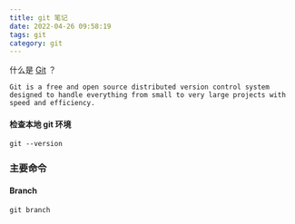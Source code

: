 ```yaml
---
title: git 笔记
date: 2022-04-26 09:58:19
tags: git
category: git
---
```


什么是 [Git](https://git-scm.com/) ？

```
Git is a free and open source distributed version control system designed to handle everything from small to very large projects with speed and efficiency.
```

#### 检查本地 git 环境

```
git --version
```

### 主要命令

####  Branch 

```
git branch
```

<!-- more -->
